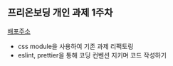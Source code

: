 ## 프리온보딩 개인 과제 1주차

[배포주소](https://imaginative-pastelito-df0fe1.netlify.app/)


- css module을 사용하여 기존 과제 리팩토링
- eslint, prettier을 통해 코딩 컨벤션 지키며 코드 작성하기
